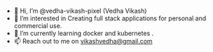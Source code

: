 - 👋 Hi, I’m @vedha-vikash-pixel (Vedha Vikash)
- 👀 I’m interested in Creating full stack applications for personal and commercial use.
- 🌱 I’m currently learning docker and kubernetes . 
- 📫 Reach out to me on vikashvedha@gmail.com

<!---
vedha-vikash-pixel/vedha-vikash-pixel is a ✨ special ✨ repository because its `README.md` (this file) appears on your GitHub profile.
You can click the Preview link to take a look at your changes.
--->

